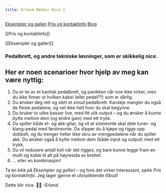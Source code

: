 ```yaml
---
title: Erlend Mekker Nice 💫
---
```

<div class="navigation-links">
<a href="https://erlendmekkernice.cool/eksempler_og_galleri">Eksempler og galleri</a>
<a href="https://erlendmekkernice.cool/pris_og_kontaktinfo">Pris og kontaktinfo</a>
<a href="https://havn.blog">Blog</a>
</div>

[[Pris og kontaktinfo]]

[[Eksempler og galleri]]
### Pedalbrett, og andre tekniske løsninger, som er skikkelig *nice*.

## Her er noen scenarioer hvor hjelp av meg kan være nyttig:

1) Du er lei av et kaotisk pedalbrett, og panikken når noe ikke virker, men du ikke finner ut hvilken kabel (eller pedal??) som er dårlig.
2) Du ønsker deg rett og slett et _smud_ pedalbrett. Kanskje mangler du også de fleste pedalene, og vet ikke helt hvor du skal begynne.
3) Du bruker to ulike basser live, med litt ulik output – og du ønsker å kunne bytte mellom dem (og endre gain) med ett trykk.
4) Du spiller både el- og akk-gitar, og vil at sistnevnte skal dele tuner- og klang-pedal med førstnevnte. Da slipper du å kjøpe og rigge opp dobbelt, og du trenger heller ikke skru av vrengpedalene når du spiller akk. Du ønsker også å bytte mellom dem (både input og output) med ett trykk.
5) Du vil redusere antall koli når det rigges, og bare kunne legge fram en multi og koble til alt på høyresida av brettet.
6) … eller en kombinasjon!

Ta en kikk på *Eksempler og galleri* – og hvis det virker interessant, sjekk *Pris og kontaktinfo*. Jeg lager gjerne et uforpliktende tilbud!

Dette blir nice. 👌🏻
-Erlend